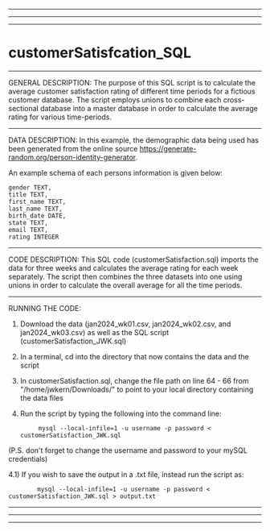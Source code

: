 ___________________________________________________________________________________________________________________________________________________________________
___________________________________________________________________________________________________________________________________________________________________
___________________________________________________________________________________________________________________________________________________________________
# customerSatisfcation_SQL

___________________________________________________________________________________________________________________________________________________________________
GENERAL DESCRIPTION:
The purpose of this SQL script is to calculate the average customer satisfaction rating of different time periods for a fictious customer database. The script employs unions to combine each cross-sectional database into a master database in order to calculate the average rating for various time-periods.
___________________________________________________________________________________________________________________________________________________________________
DATA DESCRIPTION:
In this example, the demographic data being used has been generated from the online source https://generate-random.org/person-identity-generator. 

An example schema of each persons information is given below: 

	gender TEXT,
	title TEXT,
	first_name TEXT,
	last_name TEXT,
	birth_date DATE,
	state TEXT,
	email TEXT,	
	rating INTEGER



___________________________________________________________________________________________________________________________________________________________________
CODE DESCRIPTION:
This SQL code (customerSatisfaction.sql) imports the data for three weeks and calculates the  average rating for each week separately. The script then combines the three datasets into one using unions in order to calculate the overall average for all the time periods. 



___________________________________________________________________________________________________________________________________________________________________
RUNNING THE CODE:
1) Download the data (jan2024_wk01.csv, jan2024_wk02.csv, and jan2024_wk03.csv) as well as the SQL script (customerSatisfaction_JWK.sql)

2) In a terminal, cd into the directory that now contains the data and the script

3) In customerSatisfaction.sql, change the file path on line 64 - 66 from "/home/jwkern/Downloads/" to point to your local directory containing the data files 

4) Run the script by typing the following into the command line:

            mysql --local-infile=1 -u username -p password < customerSatisfaction_JWK.sql

(P.S. don't forget to change the username and password to your mySQL credentials)

4.1) If you wish to save the output in a .txt file, instead run the script as:
      
            mysql --local-infile=1 -u username -p password < customerSatisfaction_JWK.sql > output.txt


___________________________________________________________________________________________________________________________________________________________________
___________________________________________________________________________________________________________________________________________________________________
___________________________________________________________________________________________________________________________________________________________________
